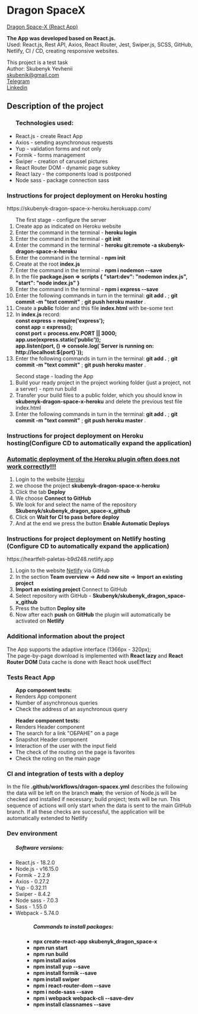 # Dragon SpaceX
<a href="https://dragon-space-x-react.vercel.app/">Dragon Space-X (React App)</a>
<div><b>The App was developed based on React.js.</b>
<br/>
Used: React.js, Rest API, Axios, React Router, Jest, Swiper.js, SCSS, GitHub, Netlify, CI / CD, creating responsive websites.
</div>

This project is a test task
<br/>
Аuthor: Skubenyk Yevhenii 
<br/>
skubenik@gmail.com
<br/>
<a href='https://t.me/Skubenik_E'>Telegram</a> 
<br/>
<a href='https://www.linkedin.com/in/yevhenii-skubenyk-a8969a125'>Linkedin</a>

## Description of the project
<ul><h3>Technologies used:</h3>
  <li>React.js - create React App</li>
  <li>Axios - sending asynchronous requests</li>
  <li>Yup - validation forms and not only</li>
  <li>Formik - forms management</li>
  <li>Swiper - creation of carussel pictures</li>
  <li>React Router DOM - dynamic page subkey</li>
  <li>React lazy - the components load is postponed</li>
  <li>Node sass - package connection sass</li>
</ul>

<h3>Instructions for project deployment on Heroku hosting</h3>
https://skubenyk-dragon-space-x-heroku.herokuapp.com/
<ol>The first stage - configure the server
  <li>Сreate app as indicated on Heroku website</li>
  <li>Еnter the command in the terminal - <b>heroku login</b></li>  
  <li>Еnter the command in the terminal - <b>git init</b></li>
  <li>Еnter the command in the terminal - <b>heroku git:remote -a skubenyk-dragon-space-x-heroku</b></li>
  <li>Еnter the command in the terminal - <b>npm init</b></li>
  <li>Create at the root <b>index.js</b></li>
  <li>Еnter the command in the terminal - <b>npm i nodemon --save</b></li>
  <li>In the file <b>package.json => scripts {  "start:dev": "nodemon index.js", "start": "node index.js" }</b></li>
  <li>Еnter the command in the terminal - <b>npm i express --save</b></li>
  <li>Enter the following commands in turn in the terminal: <b>git add .</b> ; <b>git commit -m "text commit"</b> ; <b>git push heroku master</b> .</li>
  <li>Create a <b>public</b> folder and this file <b>index.html</b> with be-some text</li>
  <li>In <b>index.js</b> record:
    <br>
    <b>const express = require('express');
    <br/>
    const app = express();
    <br/>
    const port = process.env.PORT || 3000;
    <br/>
    app.use(express.static('public'));
    <br/>
    app.listen(port, () => console.log(`Server is running on: http://localhost:${port}`));</b>
  </li>
  <li>Enter the following commands in turn in the terminal: <b>git add .</b> ; <b>git commit -m "text commit"</b> ; <b>git push heroku master</b> .</li>
</ol>
<ol>Second stage - loading the App
  <li>Build your ready project in the project working folder (just a project, not a server) - npm run build</li>
  <li>Transfer your build files to a public folder, which you should know in <b>skubenyk-dragon-space-x-heroku</b> and delete the previous test file index.html</li>
  <li>Enter the following commands in turn in the terminal: <b>git add .</b> ; <b>git commit -m "text commit"</b> ; <b>git push heroku master</b> .</li>
</ol>
<h3>Instructions for project deployment on Heroku hosting(Configure CD to automatically expand the application)</h3>
<h3><ins>Automatic deployment of the Heroku plugin often does not work correctly!!!</ins></h3>
<ol>
  <li>Login to the website <a href='https://dashboard.heroku.com'>Heroku</a></li>
  <li>we choose the project <b>skubenyk-dragon-space-x-heroku</b></li>
  <li>Click the tab <b>Deploy</b></li>
  <li>We choose <b>Connect to GitHub</b></li>
  <li>We look for and select the name of the repository <b>Skubenyk/skubenyk_dragon_space-x_github</b></li>
  <li>Сlick on <b>Wait for CI to pass before deploy</b></li>
  <li>And at the end we press the button <b>Enable Automatic Deploys</b></li>
</ol>

<h3>Instructions for project deployment on Netlify hosting
(Configure CD to automatically expand the application)</h3>
https://heartfelt-paletas-b9d248.netlify.app
<ol>
  <li>Login to the website <a href='https://www.netlify.com/'>Netlify</a> via GitHub</li>
  <li>In the section <b>Team overview</b> => <b>Add new site</b> => <b>Import an existing project</b></li>
  <li><b>Import an existing project</b> Connect to GitHub</li>
  <li>Select repository with GitHub - <b>Skubenyk/skubenyk_dragon_space-x_github</b></li>
  <li>Press the button <b>Deploy site</b></li>
  <li>Now after each <b>push</b> on <b>GitHub</b> the plugin will automatically be activated on <b>Netlify</b></li>
</ol>


<h3>Additional information about the project</h3>
The App supports the adaptive interface (1366px - 320px);
<br/>
The page-by-page download is implemented with <b>React lazy</b> and <b>React Router DOM</b>
Data cache is done with React hook useEffect


<h3>Tests React App</h3>
<ul><b>App component tests:</b>
  <li>Renders App component</li>
  <li>Number of asynchronous queries</li>
  <li>Сheck the address of an asynchronous query</li>
</ul>
<ul><b>Header component tests:</b>
  <li>Renders Header component</li>
  <li>The search for a link "ОБРАНЕ" on a page</li>
  <li>Snapshot Header component</li>
  <li>Іnteraction of the user with the input field</li>
  <li>The check of the routing on the page is favorites</li>
  <li>Check the roting on the main page</li>
</ul>

### CI and integration of tests with a deploy
<p>In the file <b>.github/workflows/dragon-spacex.yml</b> describes the following the data will be left on the branch <b>main</b>; the version of Node.js will be checked and installed if necessary; build project; tests will be run. This sequence of actions will only start when the data is sent to the main GitHub branch.
If all these checks are successful, the application will be automatically extended to Netlify</p>

<h3>Dev environment</h3>
<ul><h5>Software versions:</h5>
  <li>React.js - 18.2.0</li>
  <li>Node.js - v16.15.0</li>
  <li>Formik - 2.2.9</li>
  <li>Axios - 0.27.2</li>
  <li>Yup - 0.32.11</li>
  <li>Swiper - 8.4.2</li>
  <li>Node sass - 7.0.3</li>
  <li>Sass - 1.55.0</li>
  <li>Webpack - 5.74.0</li>
<ul>
<ul><h5>Commands to install packages:</h5>
  <li><b>npx create-react-app skubenyk_dragon_space-x</b></li>
  <li><b>npm run start</b></li>
  <li><b>npm run build</b></li>
  <li><b>npm install axios</b></li>
  <li><b>npm install yup --save</b></li>
  <li><b>npm install formik --save</b></li>
  <li><b>npm install swiper</b></li>
  <li><b>npm i react-router-dom --save</b></li>
  <li><b>npm i node-sass --save</b></li>
  <li><b>npm i webpack webpack-cli --save-dev</b></li>
  <li><b>npm install classnames --save</b></li>
<ul>
  
